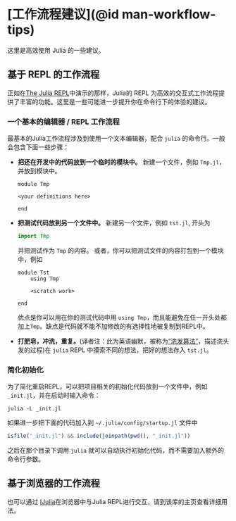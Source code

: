 # [工作流程建议](@id man-workflow-tips)

这里是高效使用 Julia 的一些建议。

## 基于 REPL 的工作流程

正如在[The Julia REPL](@ref)中演示的那样，Julia的 REPL 为高效的交互式工作流程提供了丰富的功能。这里是一些可能进一步提升你在命令行下的体验的建议。

### 一个基本的编辑器 / REPL 工作流程

最基本的Julia工作流程涉及到使用一个文本编辑器，配合 `julia` 的命令行。一般会包含下面一些步骤：

  * **把还在开发中的代码放到一个临时的模块中。** 新建一个文件，例如 `Tmp.jl`，
    并放到模块中。

    ```
    module Tmp

    <your definitions here>

    end
    ```
  * **把测试代码放到另一个文件中。** 新建另一个文件，例如 `tst.jl`, 开头为

    ```julia
    import Tmp
    ```

    并把测试作为 `Tmp` 的内容。
    或者，你可以把测试文件的内容打包到一个模块中，例如

    ```
    module Tst
        using Tmp

        <scratch work>

    end
    ```

    优点是你可以用在你的测试代码中用 `using Tmp`，而且能避免在任一开头处都加上`Tmp`。缺点是代码就不能不加修改的有选择性地被复制到REPL中。
     
     
  * **打肥皂，冲洗，重复。**(译者注：此为英语幽默，被称为[“洗发算法”](https://en.wikipedia.org/wiki/Lather,_rinse,_repeat)，描述洗头发的过程)在 `julia` REPL 中摸索不同的想法，把好的想法存入 `tst.jl`。

### 简化初始化

为了简化重启REPL，可以把项目相关的初始化代码放到一个文件中，例如 `_init.jl`，并在启动时输入命令：

```
julia -L _init.jl
```

如果进一步把下面的代码加入到 `~/.julia/config/startup.jl` 文件中

```julia
isfile("_init.jl") && include(joinpath(pwd(), "_init.jl"))
```

之后在那个目录下调用 `julia` 就可以自动执行初始化代码，而不需要加入额外的命令行参数。

## 基于浏览器的工作流程

也可以通过 [IJulia](https://github.com/JuliaLang/IJulia.jl)在浏览器中与Julia REPL进行交互，请到该库的主页查看详细用法。

